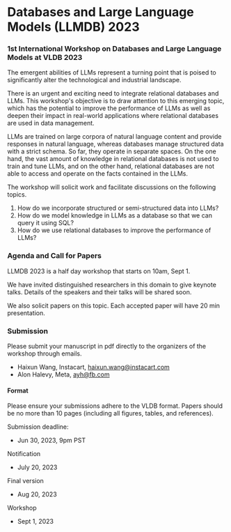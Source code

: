 # Databases and Large Language Models (LLMDB) 2023

### 1st International Workshop on Databases and Large Language Models at VLDB 2023

The emergent abilities of LLMs represent a turning point that is poised to significantly alter the technological and industrial landscape.

There is an urgent and exciting need to integrate relational databases and LLMs. This workshop's objective is to draw attention to this emerging topic, which has the potential to improve the performance of LLMs as well as deepen their impact in real-world applications where relational databases are used in data management.


LLMs are trained on large corpora of natural language content and provide responses in natural language, whereas databases manage structured data with a strict schema. So far, they operate in separate spaces. On the one hand, the vast amount of knowledge in relational databases is not used to train and tune LLMs, and on the other hand, relational databases are not able to access and operate on the facts contained in the LLMs.


The workshop will solicit work and facilitate discussions on the following topics.

1. How do we incorporate structured or semi-structured data into LLMs?
2. How do we model knowledge in LLMs as a database so that we can query it using SQL?
3. How do we use relational databases to improve the performance of LLMs?

### Agenda and Call for Papers

LLMDB 2023 is a half day workshop that starts on 10am, Sept 1. 

We have invited distinguished researchers in this domain to give keynote talks. Details of the speakers and their talks will be shared soon.

We also solicit papers on this topic. Each accepted paper will have 20 min presentation.

### Submission
Please submit your manuscript in pdf directly to the organizers of the workshop through emails. 

* Haixun Wang, Instacart, haixun.wang@instacart.com
* Alon Halevy, Meta, ayh@fb.com

#### Format

Please ensure your submissions adhere to the VLDB format. Papers should be no more than 10 pages (including all figures, tables, and references).

Submission deadline:

* Jun 30, 2023, 9pm PST

Notification

* July 20, 2023

Final version

* Aug 20, 2023

Workshop

* Sept 1, 2023
